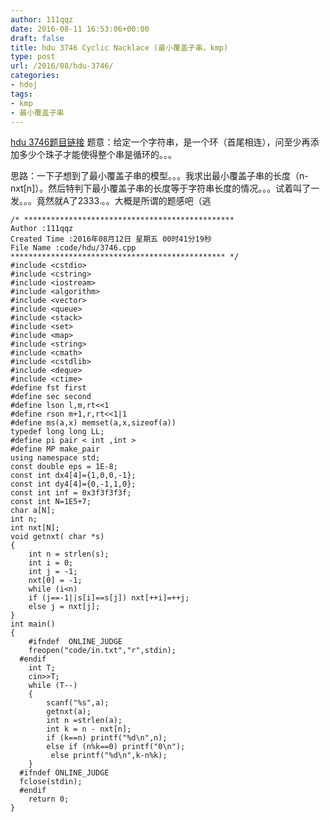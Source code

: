 ```yaml
---
author: 111qqz
date: 2016-08-11 16:53:06+00:00
draft: false
title: hdu 3746 Cyclic Nacklace (最小覆盖子串，kmp)
type: post
url: /2016/08/hdu-3746/
categories:
- hdoj
tags:
- kmp
- 最小覆盖子串
---
```


[hdu 3746题目链接](http://acm.hdu.edu.cn/showproblem.php?pid=3746)
题意：给定一个字符串，是一个环（首尾相连），问至少再添加多少个珠子才能使得整个串是循环的。。。

思路：一下子想到了最小覆盖子串的模型。。。我求出最小覆盖子串的长度（n-nxt[n]）。然后特判下最小覆盖子串的长度等于字符串长度的情况。。。试着叫了一发。。。竟然就A了2333.。。大概是所谓的题感吧（逃









    
    /* ***********************************************
    Author :111qqz
    Created Time :2016年08月12日 星期五 00时41分19秒
    File Name :code/hdu/3746.cpp
    ************************************************ */
    #include <cstdio>
    #include <cstring>
    #include <iostream>
    #include <algorithm>
    #include <vector>
    #include <queue>
    #include <stack>
    #include <set>
    #include <map>
    #include <string>
    #include <cmath>
    #include <cstdlib>
    #include <deque>
    #include <ctime>
    #define fst first
    #define sec second
    #define lson l,m,rt<<1
    #define rson m+1,r,rt<<1|1
    #define ms(a,x) memset(a,x,sizeof(a))
    typedef long long LL;
    #define pi pair < int ,int >
    #define MP make_pair
    using namespace std;
    const double eps = 1E-8;
    const int dx4[4]={1,0,0,-1};
    const int dy4[4]={0,-1,1,0};
    const int inf = 0x3f3f3f3f;
    const int N=1E5+7;
    char a[N];
    int n;
    int nxt[N];
    void getnxt( char *s)
    {
        int n = strlen(s);
        int i = 0;
        int j = -1;
        nxt[0] = -1;
        while (i<n)
    	if (j==-1||s[i]==s[j]) nxt[++i]=++j;
    	else j = nxt[j];
    }
    int main()
    {
    	#ifndef  ONLINE_JUDGE 
    	freopen("code/in.txt","r",stdin);
      #endif
    	int T;
    	cin>>T;
    	while (T--)
    	{
    	    scanf("%s",a);
    	    getnxt(a);
    	    int n =strlen(a);
    	    int k = n - nxt[n];
    	    if (k==n) printf("%d\n",n);
    	    else if (n%k==0) printf("0\n");
    		 else printf("%d\n",k-n%k);
    	}
      #ifndef ONLINE_JUDGE  
      fclose(stdin);
      #endif
        return 0;
    }
    



